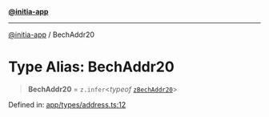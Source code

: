 [**@initia-app**](../types.md)

***

[@initia-app](../types.md) / BechAddr20

# Type Alias: BechAddr20

> **BechAddr20** = `z.infer`\<*typeof* [`zBechAddr20`](../variables/zBechAddr20.md)\>

Defined in: [app/types/address.ts:12](https://github.com/hanwong/app-v2/blob/087f9ea496ced31d9a3b187baa11cd5456705527/app/types/address.ts#L12)
